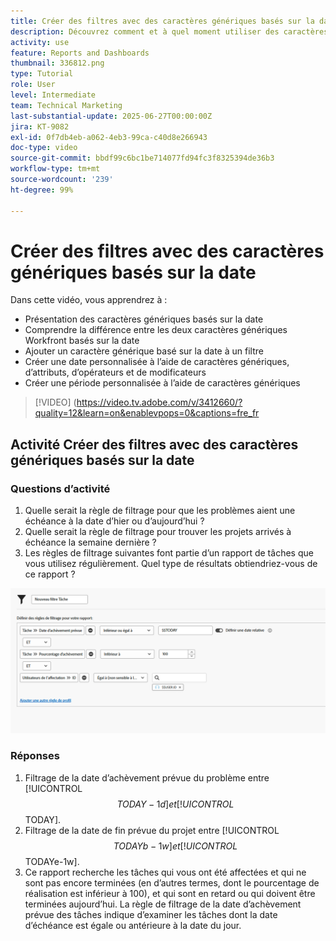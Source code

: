 ```yaml
---
title: Créer des filtres avec des caractères génériques basés sur la date
description: Découvrez comment et à quel moment utiliser des caractères génériques basés sur la date et comment créer un filtre basé sur la date actuelle.
activity: use
feature: Reports and Dashboards
thumbnail: 336812.png
type: Tutorial
role: User
level: Intermediate
team: Technical Marketing
last-substantial-update: 2025-06-27T00:00:00Z
jira: KT-9082
exl-id: 0f7db4eb-a062-4eb3-99ca-c40d8e266943
doc-type: video
source-git-commit: bbdf99c6bc1be714077fd94fc3f8325394de36b3
workflow-type: tm+mt
source-wordcount: '239'
ht-degree: 99%

---
```


# Créer des filtres avec des caractères génériques basés sur la date

Dans cette vidéo, vous apprendrez à :

* Présentation des caractères génériques basés sur la date
* Comprendre la différence entre les deux caractères génériques Workfront basés sur la date
* Ajouter un caractère générique basé sur la date à un filtre
* Créer une date personnalisée à l’aide de caractères génériques, d’attributs, d’opérateurs et de modificateurs
* Créer une période personnalisée à l’aide de caractères génériques

>[!VIDEO] (https://video.tv.adobe.com/v/3412660/?quality=12&learn=on&enablevpops=0&captions=fre_fr


## Activité Créer des filtres avec des caractères génériques basés sur la date


### Questions d’activité

1. Quelle serait la règle de filtrage pour que les problèmes aient une échéance à la date d’hier ou d’aujourd’hui ?
1. Quelle serait la règle de filtrage pour trouver les projets arrivés à échéance la semaine dernière ?
1. Les règles de filtrage suivantes font partie d’un rapport de tâches que vous utilisez régulièrement. Quel type de résultats obtiendriez-vous de ce rapport ?

![Une image de l’écran de création d’un filtre de tâche avec un caractère générique basé sur la date](assets/date-wildcard-answer-1.png)

### Réponses

1. Filtrage de la date d’achèvement prévue du problème entre [!UICONTROL $$TODAY-1d] et [!UICONTROL $$TODAY].
1. Filtrage de la date de fin prévue du projet entre [!UICONTROL $$TODAYb-1w] et [!UICONTROL $$TODAYe-1w].
1. Ce rapport recherche les tâches qui vous ont été affectées et qui ne sont pas encore terminées (en d’autres termes, dont le pourcentage de réalisation est inférieur à 100), et qui sont en retard ou qui doivent être terminées aujourd’hui. La règle de filtrage de la date d’achèvement prévue des tâches indique d’examiner les tâches dont la date d’échéance est égale ou antérieure à la date du jour.
